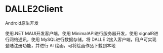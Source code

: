 # DALLE2Client
Android原生开发

使用.NET MAUI开发客户端，使用 MinimalAPI进行服务器开发，使用 signalR进行网络通讯，使用 MySQL进行数据存储，将 DALLE 2接入客户端，用户可实现登陆注册功能，并进行 AI  绘画，可将绘画作品下载到本地
